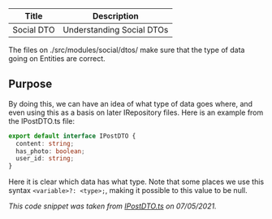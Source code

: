 |   Title    |        Description        |
| :--------: | :-----------------------: |
| Social DTO | Understanding Social DTOs |

The files on ./src/modules/social/dtos/ make sure that the type of data going on Entities are correct.

## Purpose

By doing this, we can have an idea of what type of data goes where, and even using this as a basis on later IRepository files. Here is an example from the IPostDTO.ts file:

```ts
export default interface IPostDTO {
  content: string;
  has_photo: boolean;
  user_id: string;
}
```

Here it is clear which data has what type. Note that some places we use this syntax `<variable>?: <type>;`, making it possible to this value to be null.

_This code snippet was taken from [IPostDTO.ts](https://github.com/PeruibeTEC/Server/blob/main/src/modules/social/dtos/IPostDTO.ts) on 07/05/2021._
